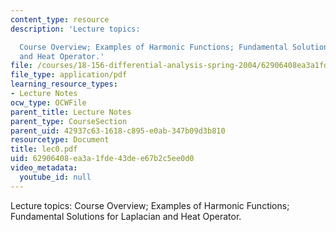 ```yaml
---
content_type: resource
description: 'Lecture topics:

  Course Overview; Examples of Harmonic Functions; Fundamental Solutions for Laplacian
  and Heat Operator.'
file: /courses/18-156-differential-analysis-spring-2004/62906408ea3a1fde43dee67b2c5ee0d0_lec0.pdf
file_type: application/pdf
learning_resource_types:
- Lecture Notes
ocw_type: OCWFile
parent_title: Lecture Notes
parent_type: CourseSection
parent_uid: 42937c63-1618-c895-e0ab-347b09d3b810
resourcetype: Document
title: lec0.pdf
uid: 62906408-ea3a-1fde-43de-e67b2c5ee0d0
video_metadata:
  youtube_id: null
---
```

Lecture topics:
Course Overview; Examples of Harmonic Functions; Fundamental Solutions for Laplacian and Heat Operator.

